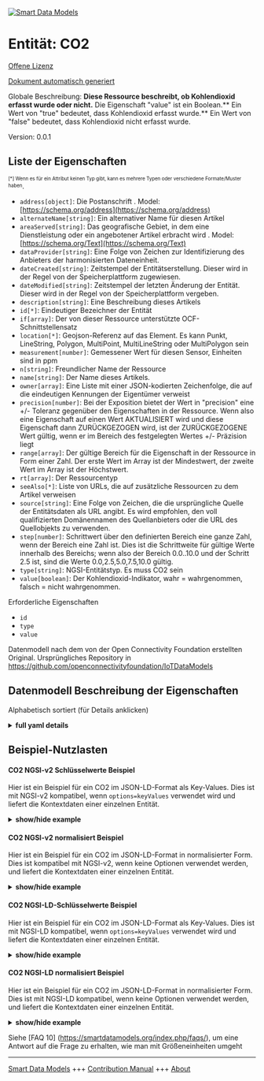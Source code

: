 <!-- 10-Header -->  
[![Smart Data Models](https://smartdatamodels.org/wp-content/uploads/2022/01/SmartDataModels_logo.png "Logo")](https://smartdatamodels.org)  
Entität: CO2  
============<!-- /10-Header -->  
<!-- 15-License -->  
[Offene Lizenz](https://github.com/smart-data-models//dataModel.OCF/blob/master/CO2/LICENSE.md)  
[Dokument automatisch generiert](https://docs.google.com/presentation/d/e/2PACX-1vTs-Ng5dIAwkg91oTTUdt8ua7woBXhPnwavZ0FxgR8BsAI_Ek3C5q97Nd94HS8KhP-r_quD4H0fgyt3/pub?start=false&loop=false&delayms=3000#slide=id.gb715ace035_0_60)  
<!-- /15-License -->  
<!-- 20-Description -->  
Globale Beschreibung: **Diese Ressource beschreibt, ob Kohlendioxid erfasst wurde oder nicht.** Die Eigenschaft "value" ist ein Boolean.** Ein Wert von "true" bedeutet, dass Kohlendioxid erfasst wurde.** Ein Wert von "false" bedeutet, dass Kohlendioxid nicht erfasst wurde.  
Version: 0.0.1  
<!-- /20-Description -->  
<!-- 30-PropertiesList -->  

## Liste der Eigenschaften  

<sup><sub>[*] Wenn es für ein Attribut keinen Typ gibt, kann es mehrere Typen oder verschiedene Formate/Muster haben</sub></sup>.  
- `address[object]`: Die Postanschrift  . Model: [https://schema.org/address](https://schema.org/address)- `alternateName[string]`: Ein alternativer Name für diesen Artikel  - `areaServed[string]`: Das geografische Gebiet, in dem eine Dienstleistung oder ein angebotener Artikel erbracht wird  . Model: [https://schema.org/Text](https://schema.org/Text)- `dataProvider[string]`: Eine Folge von Zeichen zur Identifizierung des Anbieters der harmonisierten Dateneinheit.  - `dateCreated[string]`: Zeitstempel der Entitätserstellung. Dieser wird in der Regel von der Speicherplattform zugewiesen.  - `dateModified[string]`: Zeitstempel der letzten Änderung der Entität. Dieser wird in der Regel von der Speicherplattform vergeben.  - `description[string]`: Eine Beschreibung dieses Artikels  - `id[*]`: Eindeutiger Bezeichner der Entität  - `if[array]`: Der von dieser Ressource unterstützte OCF-Schnittstellensatz  - `location[*]`: Geojson-Referenz auf das Element. Es kann Punkt, LineString, Polygon, MultiPoint, MultiLineString oder MultiPolygon sein  - `measurement[number]`: Gemessener Wert für diesen Sensor, Einheiten sind in ppm  - `n[string]`: Freundlicher Name der Ressource  - `name[string]`: Der Name dieses Artikels.  - `owner[array]`: Eine Liste mit einer JSON-kodierten Zeichenfolge, die auf die eindeutigen Kennungen der Eigentümer verweist  - `precision[number]`: Bei der Exposition bietet der Wert in "precision" eine +/- Toleranz gegenüber den Eigenschaften in der Ressource. Wenn also eine Eigenschaft auf einen Wert AKTUALISIERT wird und diese Eigenschaft dann ZURÜCKGEZOGEN wird, ist der ZURÜCKGEZOGENE Wert gültig, wenn er im Bereich des festgelegten Wertes +/- Präzision liegt  - `range[array]`: Der gültige Bereich für die Eigenschaft in der Ressource in Form einer Zahl. Der erste Wert im Array ist der Mindestwert, der zweite Wert im Array ist der Höchstwert.  - `rt[array]`: Der Ressourcentyp  - `seeAlso[*]`: Liste von URLs, die auf zusätzliche Ressourcen zu dem Artikel verweisen  - `source[string]`: Eine Folge von Zeichen, die die ursprüngliche Quelle der Entitätsdaten als URL angibt. Es wird empfohlen, den voll qualifizierten Domänennamen des Quellanbieters oder die URL des Quellobjekts zu verwenden.  - `step[number]`: Schrittwert über den definierten Bereich eine ganze Zahl, wenn der Bereich eine Zahl ist.  Dies ist die Schrittweite für gültige Werte innerhalb des Bereichs; wenn also der Bereich 0.0..10.0 und der Schritt 2.5 ist, sind die Werte 0.0,2.5,5.0,7.5,10.0 gültig.  - `type[string]`: NGSI-Entitätstyp. Es muss CO2 sein  - `value[boolean]`: Der Kohlendioxid-Indikator, wahr = wahrgenommen, falsch = nicht wahrgenommen.  <!-- /30-PropertiesList -->  
<!-- 35-RequiredProperties -->  
Erforderliche Eigenschaften  
- `id`  - `type`  - `value`  <!-- /35-RequiredProperties -->  
<!-- 40-RequiredProperties -->  
Datenmodell nach dem von der Open Connectivity Foundation erstellten Original. Ursprüngliches Repository in https://github.com/openconnectivityfoundation/IoTDataModels  
<!-- /40-RequiredProperties -->  
<!-- 50-DataModelHeader -->  
## Datenmodell Beschreibung der Eigenschaften  
Alphabetisch sortiert (für Details anklicken)  
<!-- /50-DataModelHeader -->  
<!-- 60-ModelYaml -->  
<details><summary><strong>full yaml details</strong></summary>    
```yaml  
CO2:    
  description: 'This Resource describes whether carbon dioxide has been sensed or not.The Property ''value'' is a boolean.A value of ''true'' means that carbon dioxide has been detected.A value of ''false'' means that carbon dioxide has not been detected.'    
  properties:    
    address:    
      description: 'The mailing address'    
      properties:    
        addressCountry:    
          description: 'Property. The country. For example, Spain. Model:''https://schema.org/addressCountry'''    
          type: string    
        addressLocality:    
          description: 'Property. The locality in which the street address is, and which is in the region. Model:''https://schema.org/addressLocality'''    
          type: string    
        addressRegion:    
          description: 'Property. The region in which the locality is, and which is in the country. Model:''https://schema.org/addressRegion'''    
          type: string    
        postOfficeBoxNumber:    
          description: 'Property. The post office box number for PO box addresses. For example, 03578. Model:''https://schema.org/postOfficeBoxNumber'''    
          type: string    
        postalCode:    
          description: 'Property. The postal code. For example, 24004. Model:''https://schema.org/https://schema.org/postalCode'''    
          type: string    
        streetAddress:    
          description: 'Property. The street address. Model:''https://schema.org/streetAddress'''    
          type: string    
      type: object    
      x-ngsi:    
        model: https://schema.org/address    
        type: Property    
    alternateName:    
      description: 'An alternative name for this item'    
      type: string    
      x-ngsi:    
        type: Property    
    areaServed:    
      description: 'The geographic area where a service or offered item is provided'    
      type: string    
      x-ngsi:    
        model: https://schema.org/Text    
        type: Property    
    dataProvider:    
      description: 'A sequence of characters identifying the provider of the harmonised data entity.'    
      type: string    
      x-ngsi:    
        type: Property    
    dateCreated:    
      description: 'Entity creation timestamp. This will usually be allocated by the storage platform.'    
      format: date-time    
      type: string    
      x-ngsi:    
        type: Property    
    dateModified:    
      description: 'Timestamp of the last modification of the entity. This will usually be allocated by the storage platform.'    
      format: date-time    
      type: string    
      x-ngsi:    
        type: Property    
    description:    
      description: 'A description of this item'    
      type: string    
      x-ngsi:    
        type: Property    
    id:    
      anyOf: &co2_-_properties_-_owner_-_items_-_anyof    
        - description: 'Property. Identifier format of any NGSI entity'    
          maxLength: 256    
          minLength: 1    
          pattern: ^[\w\-\.\{\}\$\+\*\[\]`|~^@!,:\\]+$    
          type: string    
        - description: 'Property. Identifier format of any NGSI entity'    
          format: uri    
          type: string    
      description: 'Unique identifier of the entity'    
      x-ngsi:    
        type: Property    
    if:    
      description: 'The OCF Interface set supported by this Resource'    
      items:    
        enum:    
          - oic.if.baseline    
          - oic.if.s    
        maxLength: 64    
        type: string    
      minItems: 2    
      readOnly: true    
      type: array    
      uniqueItems: true    
      x-ngsi:    
        type: Property    
    location:    
      description: 'Geojson reference to the item. It can be Point, LineString, Polygon, MultiPoint, MultiLineString or MultiPolygon'    
      oneOf:    
        - description: 'Geoproperty. Geojson reference to the item. Point'    
          properties:    
            bbox:    
              items:    
                type: number    
              minItems: 4    
              type: array    
            coordinates:    
              items:    
                type: number    
              minItems: 2    
              type: array    
            type:    
              enum:    
                - Point    
              type: string    
          required:    
            - type    
            - coordinates    
          title: 'GeoJSON Point'    
          type: object    
        - description: 'Geoproperty. Geojson reference to the item. LineString'    
          properties:    
            bbox:    
              items:    
                type: number    
              minItems: 4    
              type: array    
            coordinates:    
              items:    
                items:    
                  type: number    
                minItems: 2    
                type: array    
              minItems: 2    
              type: array    
            type:    
              enum:    
                - LineString    
              type: string    
          required:    
            - type    
            - coordinates    
          title: 'GeoJSON LineString'    
          type: object    
        - description: 'Geoproperty. Geojson reference to the item. Polygon'    
          properties:    
            bbox:    
              items:    
                type: number    
              minItems: 4    
              type: array    
            coordinates:    
              items:    
                items:    
                  items:    
                    type: number    
                  minItems: 2    
                  type: array    
                minItems: 4    
                type: array    
              type: array    
            type:    
              enum:    
                - Polygon    
              type: string    
          required:    
            - type    
            - coordinates    
          title: 'GeoJSON Polygon'    
          type: object    
        - description: 'Geoproperty. Geojson reference to the item. MultiPoint'    
          properties:    
            bbox:    
              items:    
                type: number    
              minItems: 4    
              type: array    
            coordinates:    
              items:    
                items:    
                  type: number    
                minItems: 2    
                type: array    
              type: array    
            type:    
              enum:    
                - MultiPoint    
              type: string    
          required:    
            - type    
            - coordinates    
          title: 'GeoJSON MultiPoint'    
          type: object    
        - description: 'Geoproperty. Geojson reference to the item. MultiLineString'    
          properties:    
            bbox:    
              items:    
                type: number    
              minItems: 4    
              type: array    
            coordinates:    
              items:    
                items:    
                  items:    
                    type: number    
                  minItems: 2    
                  type: array    
                minItems: 2    
                type: array    
              type: array    
            type:    
              enum:    
                - MultiLineString    
              type: string    
          required:    
            - type    
            - coordinates    
          title: 'GeoJSON MultiLineString'    
          type: object    
        - description: 'Geoproperty. Geojson reference to the item. MultiLineString'    
          properties:    
            bbox:    
              items:    
                type: number    
              minItems: 4    
              type: array    
            coordinates:    
              items:    
                items:    
                  items:    
                    items:    
                      type: number    
                    minItems: 2    
                    type: array    
                  minItems: 4    
                  type: array    
                type: array    
              type: array    
            type:    
              enum:    
                - MultiPolygon    
              type: string    
          required:    
            - type    
            - coordinates    
          title: 'GeoJSON MultiPolygon'    
          type: object    
      x-ngsi:    
        type: Geoproperty    
    measurement:    
      description: 'Measured value for this sensor, units are in ppm'    
      readOnly: true    
      type: number    
      x-ngsi:    
        type: Property    
    n:    
      description: 'Friendly name of the Resource'    
      maxLength: 64    
      readOnly: true    
      type: string    
      x-ngsi:    
        type: Property    
    name:    
      description: 'The name of this item.'    
      type: string    
      x-ngsi:    
        type: Property    
    owner:    
      description: 'A List containing a JSON encoded sequence of characters referencing the unique Ids of the owner(s)'    
      items:    
        anyOf: *co2_-_properties_-_owner_-_items_-_anyof    
        description: 'Property. Unique identifier of the entity'    
      type: array    
      x-ngsi:    
        type: Property    
    precision:    
      description: 'When exposed the value in ''precision'' provides a +/- tolerance against the Properties in the Resource. Thus if a Property is UPDATED to a value and that Property then RETRIEVED, the RETRIEVED value is valid if in the range of the set value +/- precision'    
      readOnly: true    
      type: number    
      x-ngsi:    
        type: Property    
    range:    
      description: 'The valid range for the Property in the Resource as a number. The first value in the array is the minimum value, the second value in the array is the maximum value.'    
      items:    
        type: number    
      maxItems: 2    
      minItems: 2    
      readOnly: true    
      type: array    
      x-ngsi:    
        type: Property    
    rt:    
      description: 'The Resource Type'    
      items:    
        enum:    
          - oic.r.sensor.carbondioxide    
        maxLength: 64    
        type: string    
      minItems: 1    
      readOnly: true    
      type: array    
      uniqueItems: true    
      x-ngsi:    
        type: Property    
    seeAlso:    
      description: 'list of uri pointing to additional resources about the item'    
      oneOf:    
        - items:    
            format: uri    
            type: string    
          minItems: 1    
          type: array    
        - format: uri    
          type: string    
      x-ngsi:    
        type: Property    
    source:    
      description: 'A sequence of characters giving the original source of the entity data as a URL. Recommended to be the fully qualified domain name of the source provider, or the URL to the source object.'    
      type: string    
      x-ngsi:    
        type: Property    
    step:    
      description: 'Step value across the defined range an integer when the range is a number.  This is the increment for valid values across the range; so if range is 0.0..10.0 and step is 2.5 then valid values are 0.0,2.5,5.0,7.5,10.0.'    
      readOnly: true    
      type: number    
      x-ngsi:    
        type: Property    
    type:    
      description: 'NGSI entity type. It has to be CO2'    
      enum:    
        - CO2    
      type: string    
      x-ngsi:    
        type: Property    
    value:    
      description: 'The carbon dioxide indicator, true = sensed, false = not sensed.'    
      readOnly: true    
      type: boolean    
      x-ngsi:    
        type: Property    
  required:    
    - value    
    - id    
    - type    
  type: object    
  x-derived-from: https://raw.githubusercontent.com/openconnectivityfoundation/IoTDataModels/master/CarbonDioxideResURI.swagger.json    
  x-disclaimer: 'Redistribution and use in source and binary forms, with or without modification, are permitted  provided that the license conditions are met. Copyleft (c) 2021 Contributors to Smart Data Models Program'    
  x-license-url: https://github.com/smart-data-models/dataModel.OCF/blob/master/CO2/LICENSE.md    
  x-model-schema: https://smart-data-models.github.io/dataModel.OCF/CO2/schema.json    
  x-model-tags: OCF    
  x-version: 0.0.1    
```  
</details>    
<!-- /60-ModelYaml -->  
<!-- 70-MiddleNotes -->  
<!-- /70-MiddleNotes -->  
<!-- 80-Examples -->  
## Beispiel-Nutzlasten  
#### CO2 NGSI-v2 Schlüsselwerte Beispiel  
Hier ist ein Beispiel für ein CO2 im JSON-LD-Format als Key-Values. Dies ist mit NGSI-v2 kompatibel, wenn `options=keyValues` verwendet wird und liefert die Kontextdaten einer einzelnen Entität.  
<details><summary><strong>show/hide example</strong></summary>    
```json  
{  
  "id": "urn:ngsi-ld:CO2:id:CCNH:15843409",  
  "dateCreated": "1986-12-14T04:30:52Z",  
  "dateModified": "2015-09-11T00:07:26Z",  
  "source": "Prove action boy today city do. Spend effort watch first.",  
  "name": "Meeting could respond individual bed receive four. Key worker suggest learn Congress.",  
  "alternateName": "Collection small find per word cup explain check. Body list they American newspaper purpose although.",  
  "description": "Theory consider teach north news different. Deal partner money.",  
  "dataProvider": "Because officer quite walk next reveal recognize. Place break fight take.",  
  "owner": [  
    "urn:ngsi-ld:CO2:items:UXPG:87304304",  
    "urn:ngsi-ld:CO2:items:USYI:41576659"  
  ],  
  "seeAlso": [  
    "urn:ngsi-ld:CO2:items:CMQE:26360445",  
    "urn:ngsi-ld:CO2:items:SUUK:32060695"  
  ],  
  "location": {  
    "type": "Point",  
    "coordinates": [  
      -38.7693965,  
      35.719856  
    ]  
  },  
  "address": {  
    "streetAddress": "Me force entire money finish ten sure property. Tax good probably shake discuss political general glass.",  
    "addressLocality": "Ground everything join fish apply. Yet small easy door. Somebody bill benefit individual happy relationship. Tax all source evening particular charge.",  
    "addressRegion": "Hold cut attention community wish form. Board call simple operation notice range industry. Outside institution deep nor.",  
    "addressCountry": "Night state issue although however system development. Much great authority claim no church black agency.",  
    "postalCode": "Wrong move make job themselves still federal pull. Relationship everyone family. Audience trial article book soldier.",  
    "postOfficeBoxNumber": "Fall light black several Mrs Congress knowledge hear. Door big population."  
  },  
  "areaServed": "Cause easy sister themselves protect type field.",  
  "rt": [  
    "oic.r.sensor.carbondioxide",  
    "oic.r.sensor.carbondioxide"  
  ],  
  "value": {  
    "type": "Property",  
    "value": true  
  },  
  "measurement": {  
    "type": "Property",  
    "value": 80.6  
  },  
  "precision": {  
    "type": "Property",  
    "value": 106.0  
  },  
  "n": "Itself now ball so. Quality upon outside risk likely stock budget.",  
  "range": [  
    335.3,  
    963.5  
  ],  
  "step": {  
    "type": "Property",  
    "value": 383.7  
  },  
  "if": [  
    "oic.if.s",  
    "oic.if.s"  
  ],  
  "type": "CO2"  
}  
```  
</details>  
#### CO2 NGSI-v2 normalisiert Beispiel  
Hier ist ein Beispiel für ein CO2 im JSON-LD-Format in normalisierter Form. Dies ist kompatibel mit NGSI-v2, wenn keine Optionen verwendet werden, und liefert die Kontextdaten einer einzelnen Entität.  
<details><summary><strong>show/hide example</strong></summary>    
```json  
{  
  "id": {  
    "type": "string",  
    "value": "urn:ngsi-ld:CO2:id:CCNH:15843409"  
  },  
  "dateCreated": {  
    "format": "date-time",  
    "type": "string",  
    "value": "1986-12-14T04:30:52Z"  
  },  
  "dateModified": {  
    "format": "date-time",  
    "type": "string",  
    "value": "2015-09-11T00:07:26Z"  
  },  
  "source": {  
    "type": "string",  
    "value": "Prove action boy today city do. Spend effort watch first."  
  },  
  "name": {  
    "type": "string",  
    "value": "Meeting could respond individual bed receive four. Key worker suggest learn Congress."  
  },  
  "alternateName": {  
    "type": "string",  
    "value": "Collection small find per word cup explain check. Body list they American newspaper purpose although."  
  },  
  "description": {  
    "type": "string",  
    "value": "Theory consider teach north news different. Deal partner money."  
  },  
  "dataProvider": {  
    "type": "string",  
    "value": "Because officer quite walk next reveal recognize. Place break fight take."  
  },  
  "owner": {  
    "type": "array",  
    "value": [  
      "urn:ngsi-ld:CO2:items:UXPG:87304304",  
      "urn:ngsi-ld:CO2:items:USYI:41576659"  
    ]  
  },  
  "seeAlso": {  
    "type": "array",  
    "value": [  
      "urn:ngsi-ld:CO2:items:CMQE:26360445",  
      "urn:ngsi-ld:CO2:items:SUUK:32060695"  
    ]  
  },  
  "location": {  
    "type": "object",  
    "value": {  
      "type": "Point",  
      "coordinates": [  
        -38.7693965,  
        35.719856  
      ]  
    }  
  },  
  "address": {  
    "type": "object",  
    "value": {  
      "streetAddress": "Me force entire money finish ten sure property. Tax good probably shake discuss political general glass.",  
      "addressLocality": "Ground everything join fish apply. Yet small easy door. Somebody bill benefit individual happy relationship. Tax all source evening particular charge.",  
      "addressRegion": "Hold cut attention community wish form. Board call simple operation notice range industry. Outside institution deep nor.",  
      "addressCountry": "Night state issue although however system development. Much great authority claim no church black agency.",  
      "postalCode": "Wrong move make job themselves still federal pull. Relationship everyone family. Audience trial article book soldier.",  
      "postOfficeBoxNumber": "Fall light black several Mrs Congress knowledge hear. Door big population."  
    }  
  },  
  "areaServed": {  
    "type": "string",  
    "value": "Cause easy sister themselves protect type field."  
  },  
  "rt": {  
    "type": "array",  
    "value": [  
      "oic.r.sensor.carbondioxide",  
      "oic.r.sensor.carbondioxide"  
    ]  
  },  
  "value": {  
    "type": "object",  
    "value": {  
      "type": "Property",  
      "value": true  
    }  
  },  
  "measurement": {  
    "type": "object",  
    "value": {  
      "type": "Property",  
      "value": 80.6  
    }  
  },  
  "precision": {  
    "type": "object",  
    "value": {  
      "type": "Property",  
      "value": 106.0  
    }  
  },  
  "n": {  
    "type": "string",  
    "value": "Itself now ball so. Quality upon outside risk likely stock budget."  
  },  
  "range": {  
    "type": "array",  
    "value": [  
      335.3,  
      963.5  
    ]  
  },  
  "step": {  
    "type": "object",  
    "value": {  
      "type": "Property",  
      "value": 383.7  
    }  
  },  
  "if": {  
    "type": "array",  
    "value": [  
      "oic.if.s",  
      "oic.if.s"  
    ]  
  },  
  "type": {  
    "type": "string",  
    "value": "CO2"  
  }  
}  
```  
</details>  
#### CO2 NGSI-LD-Schlüsselwerte Beispiel  
Hier ist ein Beispiel für ein CO2 im JSON-LD-Format als Key-Values. Dies ist mit NGSI-LD kompatibel, wenn `options=keyValues` verwendet wird und liefert die Kontextdaten einer einzelnen Entität.  
<details><summary><strong>show/hide example</strong></summary>    
```json  
{  
    "id": "urn:ngsi-ld:CO2:id:CCNH:15843409",  
    "dateCreated": "1986-12-14T04:30:52Z",  
    "dateModified": "2015-09-11T00:07:26Z",  
    "source": "Prove action boy today city do. Spend effort watch first.",  
    "name": "Meeting could respond individual bed receive four. Key worker suggest learn Congress.",  
    "alternateName": "Collection small find per word cup explain check. Body list they American newspaper purpose although.",  
    "description": "Theory consider teach north news different. Deal partner money.",  
    "dataProvider": "Because officer quite walk next reveal recognize. Place break fight take.",  
    "owner": [  
        "urn:ngsi-ld:CO2:items:UXPG:87304304",  
        "urn:ngsi-ld:CO2:items:USYI:41576659"  
    ],  
    "seeAlso": [  
        "urn:ngsi-ld:CO2:items:CMQE:26360445",  
        "urn:ngsi-ld:CO2:items:SUUK:32060695"  
    ],  
    "location": {  
        "type": "Point",  
        "coordinates": [  
            -38.7693965,  
            35.719856  
        ]  
    },  
    "address": {  
        "streetAddress": "Me force entire money finish ten sure property. Tax good probably shake discuss political general glass.",  
        "addressLocality": "Ground everything join fish apply. Yet small easy door. Somebody bill benefit individual happy relationship. Tax all source evening particular charge.",  
        "addressRegion": "Hold cut attention community wish form. Board call simple operation notice range industry. Outside institution deep nor.",  
        "addressCountry": "Night state issue although however system development. Much great authority claim no church black agency.",  
        "postalCode": "Wrong move make job themselves still federal pull. Relationship everyone family. Audience trial article book soldier.",  
        "postOfficeBoxNumber": "Fall light black several Mrs Congress knowledge hear. Door big population."  
    },  
    "areaServed": "Cause easy sister themselves protect type field.",  
    "rt": [  
        "oic.r.sensor.carbondioxide",  
        "oic.r.sensor.carbondioxide"  
    ],  
    "value": {  
        "type": "Property",  
        "value": true  
    },  
    "measurement": {  
        "type": "Property",  
        "value": 80.6  
    },  
    "precision": {  
        "type": "Property",  
        "value": 106.0  
    },  
    "n": "Itself now ball so. Quality upon outside risk likely stock budget.",  
    "range": [  
        335.3,  
        963.5  
    ],  
    "step": {  
        "type": "Property",  
        "value": 383.7  
    },  
    "if": [  
        "oic.if.s",  
        "oic.if.s"  
    ],  
    "type": "CO2",  
    "@context": [  
        "https://smartdatamodels.org/context.jsonld",  
        "https://raw.githubusercontent.com/smart-data-models/dataModel.OCF/master/context.jsonld"  
    ]  
}  
```  
</details>  
#### CO2 NGSI-LD normalisiert Beispiel  
Hier ist ein Beispiel für ein CO2 im JSON-LD-Format in normalisierter Form. Dies ist mit NGSI-LD kompatibel, wenn keine Optionen verwendet werden, und liefert die Kontextdaten einer einzelnen Entität.  
<details><summary><strong>show/hide example</strong></summary>    
```json  
{  
    "id": "urn:ngsi-ld:CO2:id:SVES:89502461",  
    "dateCreated": {  
        "type": "Property",  
        "value": {  
            "@type": "DateTime",  
            "@value": "1980-11-02T05:43:09Z"  
        }  
    },  
    "dateModified": {  
        "type": "Property",  
        "value": {  
            "@type": "DateTime",  
            "@value": "1987-05-22T08:24:10Z"  
        }  
    },  
    "source": {  
        "type": "Property",  
        "value": "Receive wife price issue laugh campaign. Spend detail case practice as. Generation in describe body friend ground style."  
    },  
    "name": {  
        "type": "Property",  
        "value": "Allow set least expect we person. Interview what change class specific. Energy put into military identify."  
    },  
    "alternateName": {  
        "type": "Property",  
        "value": "Deep view report which budget. Friend top because purpose word nature box. Nature south campaign treatment week wrong."  
    },  
    "description": {  
        "type": "Property",  
        "value": "Picture generation use star among. Either send future scene military."  
    },  
    "dataProvider": {  
        "type": "Property",  
        "value": "Born say already sense song author cut. Task place discuss score."  
    },  
    "owner": {  
        "type": "Property",  
        "value": [  
            "urn:ngsi-ld:CO2:items:JOUW:60859756",  
            "urn:ngsi-ld:CO2:items:DGAF:22248342"  
        ]  
    },  
    "seeAlso": {  
        "type": "Property",  
        "value": [  
            "urn:ngsi-ld:CO2:items:ETQR:90005195"  
        ]  
    },  
    "location": {  
        "type": "Property",  
        "value": {  
            "type": "Point",  
            "coordinates": [  
                27.2603735,  
                -163.603735  
            ]  
        }  
    },  
    "address": {  
        "type": "Property",  
        "value": {  
            "streetAddress": "Water fish floor end every lose. Indicate trouble authority pick room million catch. Kid for receive well.",  
            "addressLocality": "Fall to thing second whom. First them already two until.",  
            "addressRegion": "High thus national call staff concern. Value range order artist. Because culture your will thus.",  
            "addressCountry": "Place word thank book culture. Though project building guy action open doctor. Whole population new music chance manage.",  
            "postalCode": "Third according teach stock true pull significant over. Suggest wife foot mouth mother since support.",  
            "postOfficeBoxNumber": "Somebody left car growth."  
        }  
    },  
    "areaServed": {  
        "type": "Property",  
        "value": "Soon discover leg fight each shoulder eight set. Majority Republican play show standard well."  
    },  
    "rt": {  
        "type": "Property",  
        "value": [  
            "oic.r.sensor.carbondioxide"  
        ]  
    },  
    "value": {  
        "type": "Property",  
        "value": false  
    },  
    "measurement": {  
        "type": "Property",  
        "value": 874.2  
    },  
    "precision": {  
        "type": "Property",  
        "value": 765.9  
    },  
    "n": {  
        "type": "Property",  
        "value": "Hit his kid."  
    },  
    "range": {  
        "type": "Property",  
        "value": [  
            316.3,  
            505.4  
        ]  
    },  
    "step": {  
        "type": "Property",  
        "value": 641.7  
    },  
    "if": {  
        "type": "Property",  
        "value": [  
            "oic.if.s",  
            "oic.if.s"  
        ]  
    },  
    "type": "CO2",  
    "@context": [  
        "https://smartdatamodels.org/context.jsonld",  
        "https://raw.githubusercontent.com/smart-data-models/dataModel.OCF/master/context.jsonld"  
    ]  
}  
```  
</details><!-- /80-Examples -->  
<!-- 90-FooterNotes -->  
<!-- /90-FooterNotes -->  
<!-- 95-Units -->  
Siehe [FAQ 10] (https://smartdatamodels.org/index.php/faqs/), um eine Antwort auf die Frage zu erhalten, wie man mit Größeneinheiten umgeht  
<!-- /95-Units -->  
<!-- 97-LastFooter -->  
---  
[Smart Data Models](https://smartdatamodels.org) +++ [Contribution Manual](https://bit.ly/contribution_manual) +++ [About](https://bit.ly/Introduction_SDM)<!-- /97-LastFooter -->  
